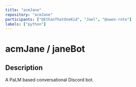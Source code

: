 ```yaml
---
title: "acmJane"
repository: "acmJane"
participants: ["@EthanThatOneKid", "Joel", "@owen-rote"]
labels: ["python"]
---
```


# acmJane / janeBot

## Description

A PaLM based conversational Discord bot.
